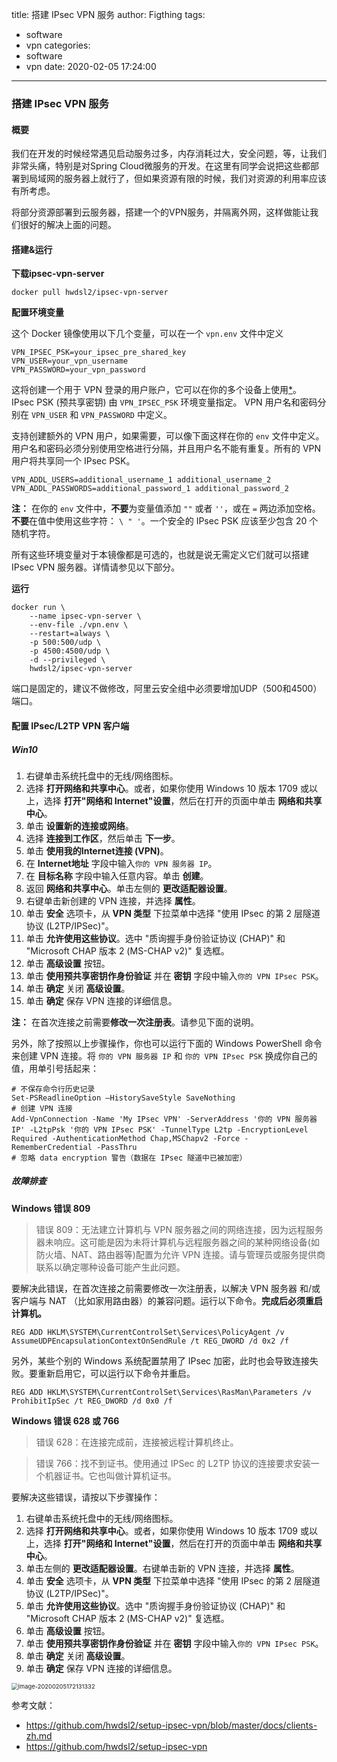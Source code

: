 title: 搭建 IPsec VPN 服务
author: Figthing
tags:
  - software
  - vpn
categories:
  - software
  - vpn
date: 2020-02-05 17:24:00
---
### 搭建 IPsec VPN 服务

#### 概要

我们在开发的时候经常遇见启动服务过多，内存消耗过大，安全问题，等，让我们非常头痛，特别是对Spring Cloud微服务的开发。在这里有同学会说把这些都部署到局域网的服务器上就行了，但如果资源有限的时候，我们对资源的利用率应该有所考虑。

将部分资源部署到云服务器，搭建一个的VPN服务，并隔离外网，这样做能让我们很好的解决上面的问题。

<!--more-->


#### 搭建&运行

**下载ipsec-vpn-server**

```shell
docker pull hwdsl2/ipsec-vpn-server
```

**配置环境变量**

这个 Docker 镜像使用以下几个变量，可以在一个 `vpn.env` 文件中定义

```
VPN_IPSEC_PSK=your_ipsec_pre_shared_key
VPN_USER=your_vpn_username
VPN_PASSWORD=your_vpn_password
```

这将创建一个用于 VPN 登录的用户账户，它可以在你的多个设备上使用[*](https://github.com/hwdsl2/docker-ipsec-vpn-server/blob/master/README-zh.md#重要提示)。 IPsec PSK (预共享密钥) 由 `VPN_IPSEC_PSK` 环境变量指定。 VPN 用户名和密码分别在 `VPN_USER` 和 `VPN_PASSWORD` 中定义。

支持创建额外的 VPN 用户，如果需要，可以像下面这样在你的 `env` 文件中定义。用户名和密码必须分别使用空格进行分隔，并且用户名不能有重复。所有的 VPN 用户将共享同一个 IPsec PSK。

```
VPN_ADDL_USERS=additional_username_1 additional_username_2
VPN_ADDL_PASSWORDS=additional_password_1 additional_password_2
```

**注：** 在你的 `env` 文件中，**不要**为变量值添加 `""` 或者 `''`，或在 `=` 两边添加空格。**不要**在值中使用这些字符： `\ " '`。一个安全的 IPsec PSK 应该至少包含 20 个随机字符。

所有这些环境变量对于本镜像都是可选的，也就是说无需定义它们就可以搭建 IPsec VPN 服务器。详情请参见以下部分。

**运行**

```
docker run \
    --name ipsec-vpn-server \
    --env-file ./vpn.env \
    --restart=always \
    -p 500:500/udp \
    -p 4500:4500/udp \
    -d --privileged \
    hwdsl2/ipsec-vpn-server
```

端口是固定的，建议不做修改，阿里云安全组中必须要增加UDP（500和4500）端口。

#### 配置 IPsec/L2TP VPN 客户端

##### Win10

1. 右键单击系统托盘中的无线/网络图标。
2. 选择 **打开网络和共享中心**。或者，如果你使用 Windows 10 版本 1709 或以上，选择 **打开"网络和 Internet"设置**，然后在打开的页面中单击 **网络和共享中心**。
3. 单击 **设置新的连接或网络**。
4. 选择 **连接到工作区**，然后单击 **下一步**。
5. 单击 **使用我的Internet连接 (VPN)**。
6. 在 **Internet地址** 字段中输入`你的 VPN 服务器 IP`。
7. 在 **目标名称** 字段中输入任意内容。单击 **创建**。
8. 返回 **网络和共享中心**。单击左侧的 **更改适配器设置**。
9. 右键单击新创建的 VPN 连接，并选择 **属性**。
10. 单击 **安全** 选项卡，从 **VPN 类型** 下拉菜单中选择 "使用 IPsec 的第 2 层隧道协议 (L2TP/IPSec)"。
11. 单击 **允许使用这些协议**。选中 "质询握手身份验证协议 (CHAP)" 和 "Microsoft CHAP 版本 2 (MS-CHAP v2)" 复选框。
12. 单击 **高级设置** 按钮。
13. 单击 **使用预共享密钥作身份验证** 并在 **密钥** 字段中输入`你的 VPN IPsec PSK`。
14. 单击 **确定** 关闭 **高级设置**。
15. 单击 **确定** 保存 VPN 连接的详细信息。

**注：** 在首次连接之前需要**修改一次注册表**。请参见下面的说明。

另外，除了按照以上步骤操作，你也可以运行下面的 Windows PowerShell 命令来创建 VPN 连接。将 `你的 VPN 服务器 IP` 和 `你的 VPN IPsec PSK` 换成你自己的值，用单引号括起来：

```
# 不保存命令行历史记录
Set-PSReadlineOption –HistorySaveStyle SaveNothing
# 创建 VPN 连接
Add-VpnConnection -Name 'My IPsec VPN' -ServerAddress '你的 VPN 服务器 IP' -L2tpPsk '你的 VPN IPsec PSK' -TunnelType L2tp -EncryptionLevel Required -AuthenticationMethod Chap,MSChapv2 -Force -RememberCredential -PassThru
# 忽略 data encryption 警告（数据在 IPsec 隧道中已被加密）
```

##### 故障排查

**Windows 错误 809**

> 错误 809：无法建立计算机与 VPN 服务器之间的网络连接，因为远程服务器未响应。这可能是因为未将计算机与远程服务器之间的某种网络设备(如防火墙、NAT、路由器等)配置为允许 VPN 连接。请与管理员或服务提供商联系以确定哪种设备可能产生此问题。

要解决此错误，在首次连接之前需要修改一次注册表，以解决 VPN 服务器 和/或 客户端与 NAT （比如家用路由器）的兼容问题。运行以下命令。**完成后必须重启计算机。**

```
REG ADD HKLM\SYSTEM\CurrentControlSet\Services\PolicyAgent /v AssumeUDPEncapsulationContextOnSendRule /t REG_DWORD /d 0x2 /f
```

另外，某些个别的 Windows 系统配置禁用了 IPsec 加密，此时也会导致连接失败。要重新启用它，可以运行以下命令并重启。

```
REG ADD HKLM\SYSTEM\CurrentControlSet\Services\RasMan\Parameters /v ProhibitIpSec /t REG_DWORD /d 0x0 /f
```

**Windows 错误 628 或 766**

> 错误 628：在连接完成前，连接被远程计算机终止。

> 错误 766：找不到证书。使用通过 IPSec 的 L2TP 协议的连接要求安装一个机器证书。它也叫做计算机证书。

要解决这些错误，请按以下步骤操作：

1. 右键单击系统托盘中的无线/网络图标。
2. 选择 **打开网络和共享中心**。或者，如果你使用 Windows 10 版本 1709 或以上，选择 **打开"网络和 Internet"设置**，然后在打开的页面中单击 **网络和共享中心**。
3. 单击左侧的 **更改适配器设置**。右键单击新的 VPN 连接，并选择 **属性**。
4. 单击 **安全** 选项卡，从 **VPN 类型** 下拉菜单中选择 "使用 IPsec 的第 2 层隧道协议 (L2TP/IPSec)"。
5. 单击 **允许使用这些协议**。选中 "质询握手身份验证协议 (CHAP)" 和 "Microsoft CHAP 版本 2 (MS-CHAP v2)" 复选框。
6. 单击 **高级设置** 按钮。
7. 单击 **使用预共享密钥作身份验证** 并在 **密钥** 字段中输入`你的 VPN IPsec PSK`。
8. 单击 **确定** 关闭 **高级设置**。
9. 单击 **确定** 保存 VPN 连接的详细信息。

<img src="https://zhouqi-blog.oss-cn-shenzhen.aliyuncs.com/img/software/vpn/image-20200205172131332.png" alt="image-20200205172131332" style="zoom: 67%;" />

参考文献：

- https://github.com/hwdsl2/setup-ipsec-vpn/blob/master/docs/clients-zh.md
- https://github.com/hwdsl2/setup-ipsec-vpn